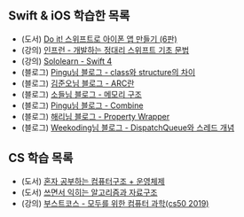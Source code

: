 ## Swift & iOS 학습한 목록
- (도서) [Do it! 스위프트로 아이폰 앱 만들기 (6판)](http://www.yes24.com/Product/Goods/107679689)
- (강의) [인프런 - 개발하는 정대리 스위프트 기초 문법](https://www.inflearn.com/course/정대리-스위프트-기초/dashboard)
- (강의) [Sololearn - Swift 4](https://www.sololearn.com/learning/1075)
- (블로그) [Pingu님 블로그 - class와 structure의 차이](https://icksw.tistory.com/271)
- (블로그) [김준오님 블로그 - ARC란](https://velog.io/@kjo1130/ARC%EB%9E%80)
- (블로그) [소들님 블로그 - 메모리 구조](https://babbab2.tistory.com/25)
- (블로그) [Pingu님 블로그 - Combine](https://icksw.tistory.com/271)
- (블로그) [해리님 블로그 - Property Wrapper](https://medium.com/harrythegreat/swift-properywrapper를-이용한-값처리-a8ef0d87e8e)
- (블로그) [Weekoding님 블로그 - DispatchQueue와 스레드 개념](https://weekoding.tistory.com/8)

## CS 학습 목록
- (도서) [혼자 공부하는 컴퓨터구조 + 운영체제](http://www.yes24.com/Product/Goods/111378840)
- (도서) [쓰면서 익히는 알고리즘과 자료구조](http://www.yes24.com/Product/Goods/98828718)
- (강의) [부스트코스 - 모두를 위한 컴퓨터 과학(cs50 2019)](www.boostcourse.org/cs112)
